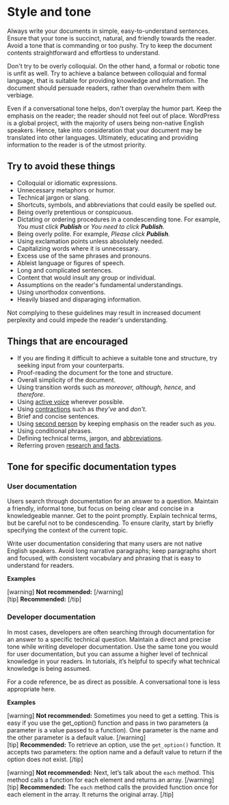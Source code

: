 # Style and tone

<!-- https://make.wordpress.org/docs/handbook/documentation-team-handbook/tone-and-voice-guide/-->
Always write your documents in simple, easy-to-understand sentences. Ensure that your tone is succinct, natural, and friendly towards the reader. Avoid a tone that is commanding or too pushy. Try to keep the document contents straightforward and effortless to understand.

Don't try to be overly colloquial. On the other hand, a formal or robotic tone is unfit as well. Try to achieve a balance between colloquial and formal language, that is suitable for providing knowledge and information. The document should persuade readers, rather than overwhelm them with verbiage.

Even if a conversational tone helps, don't overplay the humor part. Keep the emphasis on the reader; the reader should not feel out of place. WordPress is a global project, with the majority of users being non-native English speakers. Hence, take into consideration that your document may be translated into other languages. Ultimately, educating and providing information to the reader is of the utmost priority.

## Try to avoid these things

- Colloquial or idiomatic expressions.
- Unnecessary metaphors or humor.
- Technical jargon or slang.
- Shortcuts, symbols, and abbreviations that could easily be spelled out.
- Being overly pretentious or conspicuous.
- Dictating or ordering procedures in a condescending tone. For example, *You must click __Publish__* or *You need to click __Publish__*.
- Being overly polite. For example, *Please click __Publish__*.
- Using exclamation points unless absolutely needed.
- Capitalizing words where it is unnecessary.
- Excess use of the same phrases and pronouns.
- Ableist language or figures of speech.
- Long and complicated sentences.
- Content that would insult any group or individual.
- Assumptions on the reader's fundamental understandings.
- Using unorthodox conventions.
- Heavily biased and disparaging information.

Not complying to these guidelines may result in increased document perplexity and could impede the reader's understanding.

## Things that are encouraged

- If you are finding it difficult to achieve a suitable tone and structure, try seeking input from your counterparts.
- Proof-reading the document for the tone and structure.
- Overall simplicity of the document.
- Using transition words such as *moreover, although, hence,* and *therefore*.
- Using [active voice](//voice.md) wherever possible.
- Using [contractions]() such as *they've* and *don't*.
- Brief and concise sentences.
- Using [second person](//grammatical-person.md) by keeping emphasis on the reader such as *you*.
- Using conditional phrases.
- Defining technical terms, jargon, and [abbreviations]().
- Referring proven [research and facts](//facts-claims.md).

## Tone for specific documentation types

### User documentation

Users search through documentation for an answer to a question. Maintain a friendly, informal tone, but focus on being clear and concise in a knowledgeable manner. Get to the point promptly. Explain technical terms, but be careful not to be condescending. To ensure clarity, start by briefly specifying the context of the current topic.

Write user documentation considering that many users are not native English speakers. Avoid long narrative paragraphs; keep paragraphs short and focused, with consistent vocabulary and phrasing that is easy to understand for readers.

**Examples**  

[warning] **Not recommended:**  [/warning]  
[tip] **Recommended:**  [/tip]  

### Developer documentation

In most cases, developers are often searching through documentation for an answer to a specific technical question. Maintain a direct and precise tone while writing developer documentation. Use the same tone you would for user documentation, but you can assume a higher level of technical knowledge in your readers. In tutorials, it’s helpful to specify what technical knowledge is being assumed.

For a code reference, be as direct as possible. A conversational tone is less appropriate here.  

**Examples**  

[warning] **Not recommended:** Sometimes you need to get a setting. This is easy if you use the get_option() function and pass in two parameters (a parameter is a value passed to a function). One parameter is the name and the other parameter is a default value. [/warning]  
[tip] **Recommended:** To retrieve an option, use the `get_option()` function. It accepts two parameters: the option name and a default value to return if the option does not exist. [/tip]  

[warning] **Not recommended:** Next, let’s talk about the `each` method. This method calls a function for each element and returns an array. [/warning]  
[tip] **Recommended:** The `each` method calls the provided function once for each element in the array. It returns the original array. [/tip]  
